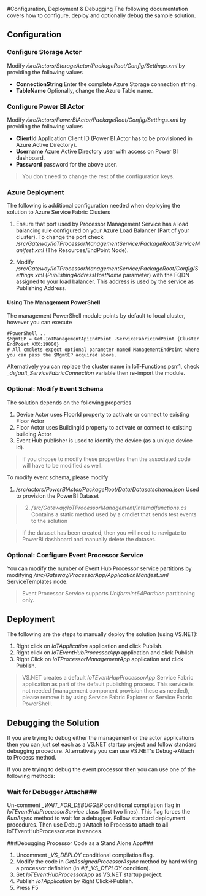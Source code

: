 #Configuration, Deployment & Debugging
The following documentation covers how to configure, deploy and optionally debug the sample solution.

## Configuration  ##

### Configure Storage Actor ###
Modify */src/Actors/StorageActor/PackageRoot/Config/Settings.xml* by providing the following values
- **ConnectionString** Enter the complete Azure Storage connection string.
- **TableName** Optionally, change the Azure Table name.


### Configure Power BI Actor ###
Modify */src/Actors/PowerBIActor/PackageRoot/Config/Settings.xml* by providing the following values
- **ClientId** Application Client ID (Power BI Actor has to be provisioned in Azure Active Directory).
- **Username** Azure Active Directory user with access on Power BI dashboard.
- **Password** password for the above user.

> You don't need to change the rest of the configuration keys.

### Azure Deployment ###
The following is additional configuration needed when deploying the solution to Azure Service Fabric Clusters

1. Ensure that port used by Processor Management Service has a load balancing rule configured on your Azure Load Balancer (Part of your cluster). To change the port check */src/Gateway/IoTProcessorManagementService/PackageRoot/ServiceManifest.xml* (The Resources/EndPoint Node).

2. Modify */src/Gateway/IoTProcessorManagementService/PackageRoot/Config/Settings.xml* (*PublishingAddressHostName* parameter) with the FQDN assigned to your load balancer. This address is used by the service as Publishing Address.

#### Using The Management PowerShell   
The management PowerShell module points by default to local cluster, however you can execute


```
#PowerShell ..
$MgmtEP = Get-IoTManagementApiEndPoint -ServiceFabricEndPoint {Cluster EndPoint XXX:19000}
# All cmdlets expect optional parameter named ManagementEndPoint where you can pass the $MgmtEP acquired above.
```

Alternatively you can replace the cluster name in IoT-Functions.psm1, check *_default_ServiceFabricConnection* variable then re-import the module.

### Optional: Modify Event Schema ###
The solution depends on the following properties
1. Device Actor uses FloorId property to activate or connect to existing Floor Actor
2. Floor Actor uses BuildingId property to activate or connect to existing building Actor
3. Event Hub publisher is used to identify the device (as a unique device id).

> If you choose to modify these properties then the associated code will have to be modified as well.

To modify event schema, please modify
1. */src/actors/PowerBIActor/PackageRoot/Data/Datasetschema.json* Used to provision the PowerBI Dataset
> 2. */src/Gateway/IoTProcessorManagement/internalfunctions.cs* Contains a static method used by a cmdlet that sends test events to the solution

> If the dataset has been created, then you will need to navigate to PowerBI dashboard and manually delete the dataset.

### Optional: Configure Event Processor Service ###
You can modify the number of Event Hub Processor service partitions by modifying */src/Gateway/ProcessorApp/ApplicationManifest.xml* ServiceTemplates node.

> Event Processor Service supports *UniformInt64Partition* partitioning only.

## Deployment ##
The following are the steps to manually deploy the solution (using VS.NET):

1. Right click on *IoTApplication* application and click Publish.
2. Right click on *IoTEventHubProcessorApp* application and click Publish.
3. Right Click on *IoTProcessorManagementApp* application and click Publish.

> VS.NET creates a default *IoTEventHupProcessorApp* Service Fabric application as part of the default publishing process. This service is not needed (management component provision these as needed), please remove it by using Service Fabric Explorer or Service Fabric PowerShell.

## Debugging the Solution ##
If you are trying to debug either the management or the actor applications then you can just set each as a VS.NET startup project and follow standard debugging procedure. Alternatively you can use VS.NET's Debug->Attach to Process method.

If you are trying to debug the event processor then you can use one of the following methods:

### Wait for Debugger Attach###
Un-comment *_WAIT_FOR_DEBUGGER* conditional compilation flag in *IoTEventHubProcessorService* class (first two lines). This flag forces the *RunAsync* method to wait for a debugger. Follow standard deployment procedures. Then use Debug->Attach to Process to attach to all IoTEventHubProcessor.exe instances.

###Debugging Processor Code as a Stand Alone App###
1. Uncomment *_VS_DEPLOY* conditional compilation flag.
2. Modify the code in *GetAssignedProcessorAsync* method by hard wiring a processor definition (in *#if _VS_DEPLOY* condition).
3. Set *IoTEventHubProcessorApp* as VS.NET startup project.
4. Publish *IoTApplication* by Right Click->Publish.
5. Press F5
